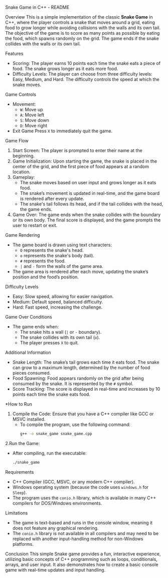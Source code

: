Snake Game in C++ - README

Overview
This is a simple implementation of the classic **Snake Game** in C++, where the player controls a snake that moves around a grid, eating food to grow longer while avoiding collisions with the walls and its own tail. The objective of the game is to score as many points as possible by eating the food, which spawns randomly on the grid. The game ends if the snake collides with the walls or its own tail.

Features
- Scoring: The player earns 10 points each time the snake eats a piece of food. The snake grows longer as it eats more food.
- Difficulty Levels: The player can choose from three difficulty levels: Easy, Medium, and Hard. The difficulty controls the speed at which the snake moves.

Game Controls
- Movement:
  - `W`: Move up
  - `A`: Move left
  - `S`: Move down
  - `D`: Move right
- Exit Game Press `X` to immediately quit the game.

 Game Flow
1. Start Screen: The player is prompted to enter their name at the beginning.
2. Game Initialization: Upon starting the game, the snake is placed in the center of the grid, and the first piece of food appears at a random location.
3. Gameplay:
   - The snake moves based on user input and grows longer as it eats food.
   - The snake’s movement is updated in real-time, and the game board is rendered after every update.
   - The snake's tail follows its head, and if the tail collides with the head, the game ends.
4. Game Over: The game ends when the snake collides with the boundary or its own body. The final score is displayed, and the game prompts the user to restart or exit.

Game Rendering
- The game board is drawn using text characters:
  - `O` represents the snake's head.
  - `o` represents the snake's body (tail).
  - `#` represents the food.
  - `|` and `-` form the walls of the game area.
- The game area is rendered after each move, updating the snake’s position and the food’s position.

Difficulty Levels
- Easy: Slow speed, allowing for easier navigation.
- Medium: Default speed, balanced difficulty.
- Hard: Fast speed, increasing the challenge.

Game Over Conditions
- The game ends when:
  - The snake hits a wall (`|` or `-` boundary).
  - The snake collides with its own tail (`o`).
  - The player presses `X` to quit.

Additional Information
- Snake Length: The snake’s tail grows each time it eats food. The snake can grow to a maximum length, determined by the number of food pieces consumed.
- Food Spawning: Food appears randomly on the grid after being consumed by the snake. It is represented by the `#` symbol.
- Score Tracking: The score is displayed in real-time and increases by 10 points each time the snake eats food.

*How to Run
1. Compile the Code: Ensure that you have a C++ compiler like GCC or MSVC installed.
   - To compile the program, use the following command:
     ```bash
     g++ -o snake_game snake_game.cpp
     ```
2.Run the Game:
   - After compiling, run the executable:
     ```bash
     ./snake_game
     ```

Requirements
- C++ Compiler (GCC, MSVC, or any modern C++ compiler).
- Windows operating system (because the code uses `windows.h` for `Sleep`).
- The program uses the `conio.h` library, which is available in many C++ compilers for DOS/Windows environments.

Limitations
- The game is text-based and runs in the console window, meaning it does not feature any graphical rendering.
- The `conio.h` library is not available in all compilers and may need to be replaced with another input-handling method for non-Windows platforms.

Conclusion
This simple Snake game provides a fun, interactive experience, utilizing basic concepts of C++ programming such as loops, conditionals, arrays, and user input. It also demonstrates how to create a basic console game with real-time updates and input handling.
